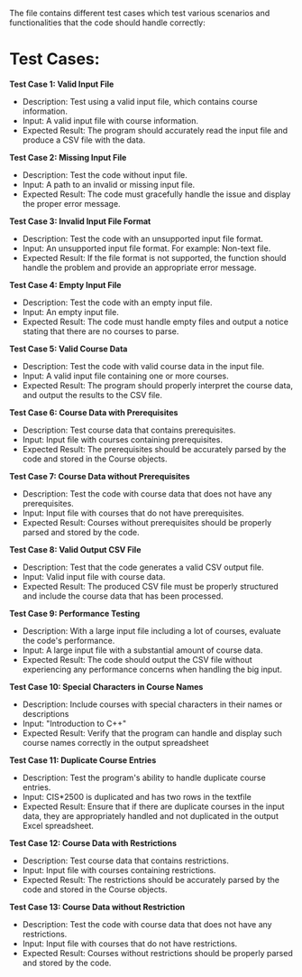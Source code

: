 The file contains different test cases which test various scenarios and functionalities that the code should handle correctly:

# Test Cases:

**Test Case 1: Valid Input File**

- Description: Test using a valid input file, which contains course information.
- Input: A valid input file with course information.
- Expected Result: The program should accurately read the input file and produce a CSV file with the data.

**Test Case 2: Missing Input File**

- Description: Test the code without input file.
- Input: A path to an invalid or missing input file.
- Expected Result: The code must gracefully handle the issue and display the proper error message.

**Test Case 3: Invalid Input File Format**

- Description: Test the code with an unsupported input file format. 
- Input: An unsupported input file format. For example: Non-text file.
- Expected Result: If the file format is not supported, the function should handle the problem and provide an appropriate error message.

**Test Case 4: Empty Input File**

- Description: Test the code with an empty input file.
- Input: An empty input file.
- Expected Result: The code must handle empty files and output a notice stating that there are no courses to parse.

**Test Case 5: Valid Course Data**

- Description: Test the code with valid course data in the input file.
- Input: A valid input file containing one or more courses.
- Expected Result: The program should properly interpret the course data, and output the results to the CSV file.

**Test Case 6: Course Data with Prerequisites**

- Description: Test course data that contains prerequisites.
- Input: Input file with courses containing prerequisites.
- Expected Result: The prerequisites should be accurately parsed by the code and stored in the Course objects.

**Test Case 7: Course Data without Prerequisites**

- Description: Test the code with course data that does not have any prerequisites.
- Input: Input file with courses that do not have prerequisites.
- Expected Result: Courses without prerequisites should be properly parsed and stored by the code.

**Test Case 8: Valid Output CSV File**
- Description: Test that the code generates a valid CSV output file.
- Input: Valid input file with course data.
- Expected Result: The produced CSV file must be properly structured and include the course data that has been processed.

**Test Case 9: Performance Testing**

- Description: With a large input file including a lot of courses, evaluate the code's performance.
- Input: A large input file with a substantial amount of course data.
- Expected Result: The code should output the CSV file without experiencing any performance concerns when handling the big input.

**Test Case 10: Special Characters in Course Names**

- Description: Include courses with special characters in their names or descriptions 
- Input: "Introduction to C++" 
- Expected Result: Verify that the program can handle and display such course names correctly in the output spreadsheet

**Test Case 11: Duplicate Course Entries**
- Description: Test the program's ability to handle duplicate course entries. 
- Input: CIS*2500 is duplicated and has two rows in the textfile
- Expected Result: Ensure that if there are duplicate courses in the input data, they are appropriately handled and not duplicated in the output Excel spreadsheet.

**Test Case 12: Course Data with Restrictions**

- Description: Test course data that contains restrictions.
- Input: Input file with courses containing restrictions.
- Expected Result: The restrictions should be accurately parsed by the code and stored in the Course objects.

**Test Case 13: Course Data without Restriction**

- Description: Test the code with course data that does not have any restrictions.
- Input: Input file with courses that do not have restrictions.
- Expected Result: Courses without restrictions should be properly parsed and stored by the code.
